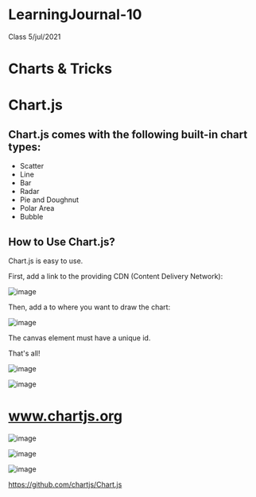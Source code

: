# LearningJournal-10

Class 5/jul/2021

# Charts & Tricks 

# Chart.js
## Chart.js comes with the following built-in chart types:

* Scatter
* Line
* Bar
* Radar
* Pie and Doughnut
* Polar Area
* Bubble

## How to Use Chart.js?

Chart.js is easy to use.

First, add a link to the providing CDN (Content Delivery Network):


![image](https://user-images.githubusercontent.com/85109819/124494231-7048f200-dd6b-11eb-818a-44d0ce211b6f.png)

Then, add a <canvas> to where you want to draw the chart:
  
  ![image](https://user-images.githubusercontent.com/85109819/124494420-a9816200-dd6b-11eb-9848-3262b0044a4e.png)
  
The canvas element must have a unique id.

That's all!
  
![image](https://user-images.githubusercontent.com/85109819/124494594-e6e5ef80-dd6b-11eb-99d9-4df99977d9fb.png)
  
  ![image](https://user-images.githubusercontent.com/85109819/124494720-fa915600-dd6b-11eb-8bce-337fab06acc1.png)
  
  # www.chartjs.org

![image](https://user-images.githubusercontent.com/85109819/124451254-0e23c900-dd3a-11eb-8454-e6cb6c3ec269.png)


![image](https://user-images.githubusercontent.com/85109819/124456657-d1f36700-dd3f-11eb-9bc9-4e48b560089b.png)


![image](https://user-images.githubusercontent.com/85109819/124456916-1c74e380-dd40-11eb-84d0-2a898894c1e3.png)

https://github.com/chartjs/Chart.js

  
  

